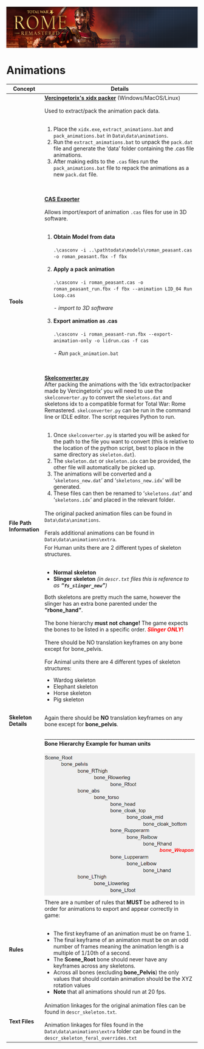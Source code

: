 ![Workshop_header_template](/Workshop_header_template.png)
# Animations

| Concept | Details |
|-|-|
| **Tools**| **[Vercingetorix's xidx packer](https://github.com/AKAfreaky/XIDX)** (Windows/MacOS/Linux)</br></br> Used to extract/pack the animation pack data. </br></br> <ol><li>Place the `xidx.exe`, `extract_animations.bat` and `pack_animations.bat` in `Data\data\animations`. <li> Run the `extract_animations.bat` to unpack the `pack.dat` file and generate the ‘data’ folder containing the .cas file animations. <li> After making edits to the `.cas` files run the `pack_animations.bat` file to repack the animations as a new `pack.dat` file. </ol> </br></br> **[CAS Exporter](/tools/CasPacker/casconv.md)** </br></br> Allows import/export of animation `.cas` files for use in 3D software. </br></br> <ol><li> **Obtain Model from data** </br><br> `.\casconv -i ..\pathtodata\models\roman_peasant.cas -o roman_peasant.fbx -f fbx` </br></br> <li> **Apply a pack animation** </br></br> `.\casconv -i roman_peasant.cas -o roman_peasant_run.fbx -f fbx --animation LID_04 Run Loop.cas` </br></br>*- import to 3D software* </br></br> <li> **Export animation as .cas** </br></br> `.\casconv -i roman_peasant-run.fbx --export-animation-only -o lidrun.cas -f cas` </br></br> *- Run* `pack_animation.bat` </ol> </br></br> **[Skelconverter.py](/tools/SkeletonConverter/SkeletonConverter.md)**</br> After packing the animations with the ‘idx extractor/packer made by Vercingetorix’ you will need to use the `skelconverter.py` to convert the `skeletons.dat` and skeletons idx to a compatible format for Total War: Rome Remastered. `skelconverter.py` can be run in the command line or IDLE editor. The script requires Python to run. </br></br> <ol><li>Once `skelconverter.py` is started you will be asked for the path to the file you want to convert (this is relative to the location of the python script, best to place in the same directory as `skeleton.dat`).<li>The `skeleton.dat` or `skeleton.idx` can be provided, the other file will automatically be picked up.<li>The animations will be converted and a ‘`skeletons_new.dat`’ and ‘`skeletons_new.idx`’ will be generated.<li>These files can then be renamed to ‘`skeletons.dat`’ and ‘`skeletons.idx`’ and placed in the relevant folder. </ol> |
|**File Path Information**| The original packed animation files can be found in `Data\data\animations`. </br></br> Ferals additional animations can be found in `Data\data\animations\extra`.|
|**Skeleton Details**| For Human units there are 2 different types of skeleton structures. <br/> <br/> <ul> <li> **Normal skeleton** </li> <li> **Slinger skeleton** *(in `descr.txt` files this is reference to as **“`fs_slinger_new`”**)* </li></ul> Both skeletons are pretty much the same, however the slinger has an extra bone parented under the **“rbone_hand”**. </br></br> The bone hierarchy __must not change!__  The game expects the bones to be listed in a specific order. <span style="color:red"> ***Slinger ONLY*!** </span> </br></br> There should be NO translation keyframes on any bone except for bone_pelvis. </br></br> For Animal units there are 4 different types of skeleton structures: </br><ul><li> Wardog skeleton <li> Elephant skeleton <li> Horse skeleton <li> Pig skeleton </ul> </br> Again there should be **NO** translation keyframes on any bone except for **bone_pelvis**. </br><br/> ______________________________________________________________ <br/> **Bone Hierarchy Example for human units** </br></br> ![Bone Hierarchy Image](/documentation/techart_guides/images/Bone_Hierarchy.png)|
|**Rules**| There are a number of rules that **MUST** be adhered to in order for animations to export and appear correctly in game: </br></br> <ul> <li>The first keyframe of an animation must be on frame 1. <li>The final keyframe of an animation must be on an odd number of frames meaning the animation length is a multiple of 1/10th of a second. <li>The **Scene_Root** bone should never have any keyframes across any skeletons. <li>Across all bones (excluding **bone_Pelvis**) the only values that should contain animation should be the XYZ rotation values <li>**Note** that all animations should run at 20 fps. </ul> |
|**Text Files**| Animation linkages for the original animation files can be found in `descr_skeleton.txt`. </br></br> Animation linkages for files found in the `Data\data\animations\extra` folder can be found in the `descr_skeleton_feral_overrides.txt`|
